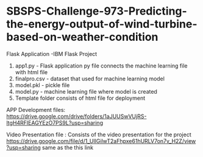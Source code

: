# SBSPS-Challenge-973-Predicting-the-energy-output-of-wind-turbine-based-on-weather-condition
Flask Application -IBM Flask Project
  1) app1.py  - Flask application py file connects the machine learning file with html file
  2) finalpro.csv  -  dataset that used for machine learning model
  3) model.pkl  -  pickle file 
  4) model.py   - machine learning file where model is created
  5) Template folder consists of html file for deployment
  
  
APP Development files:
        https://drive.google.com/drive/folders/1aJUUSwVUjRS-ltgH4RFIEAGYEzO7PS9L?usp=sharing


Video Presentation file :
        Consists of the video presentation for the project
        https://drive.google.com/file/d/1_UlIGilwT2aFhpxe61hURLV7on7v_H2Z/view?usp=sharing 
        same as the  this link
